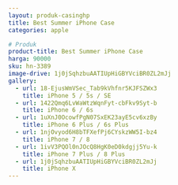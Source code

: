```yaml
---
layout: produk-casinghp
title: Best Summer iPhone Case
categories: apple

# Produk
product-title: Best Summer iPhone Case
harga: 90000
sku: hn-3389
image-drive: 1j0jSqhzbuAATIUpHiGBYVciBR0ZL2mJj
gallery:
  - url: 18-EjusWmVSec_Tab9kVhfnr5KJFSZWx3
    title: iPhone 5 / 5s / SE
  - url: 1422Qmq6LvWaWtzWqnFyt-cbFkv9Syt-b
    title: iPhone 6 / 6s
  - url: 1uXnJ0OcowfPgN07SxEK23ayE5cv6xzBy
    title: iPhone 6 Plus / 6s Plus
  - url: 1njOvyod6H8bTFXefPj6CYskzWW5I-bz4
    title: iPhone 7 / 8
  - url: 1ivV3PQOl0nJOcQ8HgK0eD0kdgjj5Yu-k
    title: iPhone 7 Plus / 8 Plus
  - url: 1j0jSqhzbuAATIUpHiGBYVciBR0ZL2mJj
    title: iPhone X
---
```

